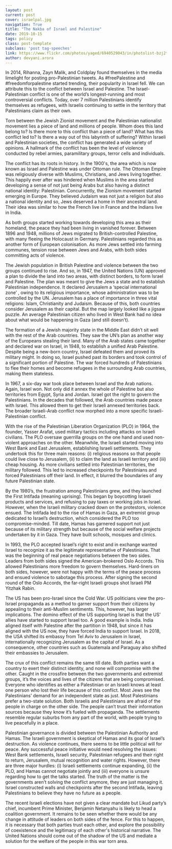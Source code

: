 ```yaml
---
layout: post
current: post
cover: israelpal.jpg
navigation: True
title: "The Nakba of Israel and Palestine"
date: 2019-10-15
tags: policy
class: post-template
subclass: 'post tag-speeches'
link: https://www.flickr.com/photos/yaged/6940529043/in/photolist-bzj2tR-wy1Zb-24QYePY-2fF8ZtL-27Kfs9E-9FsPuh-28LmBio-dfmzf4-259bQJc-bBzxd6-27sQGXn-dfmFwy-9Fswfm-9Fta5m-9FsFwJ-2ey5TCW-rvy9QT-4Tm7FZ-rvypg6-229G4wE-5E7TWR-4jkwGD-oiypH2-6d8g3D-6d7rYT-6d8hP2-czjP8-6dbFwW-6d8EDk-6d7dVk-6dbEQm-24UEicF-6dctvN-GLTD8Q-nyjhTx-nqwR9z-6dcSf1-9FpRgK-24QYd6N-6d8PSR-dfkFKz-wy2Xx-6dbCQL-nbZ931-6dbjsu-229G1Sw-bbJFxK-9KFjsc-9c9qax-nyjugc
author: devyani.arora
---
```

In 2014, Rihanna, Zayn Malik, and Coldplay found themselves in the media limelight for posting pro-Palestinian tweets. As #freePalestine and #freedomforpalestine started trending, their popularity in Israel fell. We can attribute this to the conflict between Israel and Palestine. The Israel-Palestinian conflict is one of the world’s longest-running and most controversial conflicts. Today, over 7 million Palestinians identify themselves as refugees, with Israelis continuing to settle in the territory that Palestinians claim as their own.

Torn between the Jewish Zionist movement and the Palestinian nationalist movement lies a piece of land and millions of people. Whom does this land belong to? Is there more to this conflict than a piece of land? What has this conflict led to? Is there a way out of this labyrinth of suffering? Within Israeli and Palestinian societies, the conflict has generated a wide variety of opinions. A hallmark of the conflict has been the level of violence conducted by rebel armies, paramilitary groups, terror cells and individuals.

The conflict has its roots in history. In the 1900's, the area which is now known as Israel and Palestine was under Ottoman rule. The Ottoman Empire was religiously diverse with Muslims, Christians, and Jews living together. This happily ever after was hindered when Muslims in the area started developing a sense of not just being Arabs but also having a distinct national identity: Palestinian. Concurrently, the Zionism movement started emerging in Europe. They believed Judaism was not just a religion but also a national identity and so, Jews deserved a home in their ancestral land. Their idea was similar to how the French live in France and the Indians live in India.

As both groups started working towards developing this area as their homeland, the peace they had been living in vanished forever. Between 1896 and 1948, millions of Jews migrated to British-controlled Palestine, with many fleeing the Holocaust in Germany. Palestinians regarded this as another form of European colonisation. As more Jews settled into farming communes, tension rose between Jews and Arabs, with both sides committing acts of violence.

The Jewish population in British Palestine and violence between the two groups continued to rise. And so, in 1947, the United Nations (UN) approved a plan to divide the land into two areas, with distinct borders, to form Israel and Palestine. The plan was meant to give the Jews a state and to establish Palestinian independence. It declared Jerusalem a ‘special international zone’ , owing to its religious importance, whose administration was to be controlled by the UN. Jerusalem has a place of importance in three vital religions: Islam, Christianity and Judaism. Because of this, both countries consider Jerusalem as their capital. But the map largely looked like a jigsaw puzzle. An average Palestinian citizen who lived in West Bank had no idea about what would be happening in Gaza (and still doesn’t).

The formation of a Jewish majority state in the Middle East didn’t sit well with the rest of the Arab countries. They saw the UN’s plan as another way of the Europeans stealing their land. Many of the Arab states came together and declared war on Israel, in 1948, to establish a unified Arab Palestine. Despite being a new-born country, Israel defeated them and proved its military might. In doing so, Israel pushed past its borders and took control of a significant portion of Palestine. The war forced hundreds of Palestinians to flee their homes and become refugees in the surrounding Arab countries, making them stateless.

In 1967, a six-day war took place between Israel and the Arab nations. Again, Israel won. Not only did it annex the whole of Palestine but also territories from Egypt, Syria and Jordan. Israel got the right to govern the Palestinians. In the decades that followed, the Arab countries made peace with Israel. This allowed them to get their Israeli annexed territories back. The broader Israeli-Arab conflict now morphed into a more specific Israeli-Palestinian conflict.

With the rise of the Palestinian Liberation Organization (PLO) in 1964, the founder, Yasser Arafat, used military tactics including attacks on Israeli civilians. The PLO oversaw guerrilla groups on the one hand and used non-violent approaches on the other. Meanwhile, the Israeli started moving into West Bank and East Jerusalem, establishing Israeli settlements. They undertook this for three main reasons: (i) religious reasons so that people could live close to Jerusalem, (ii) to claim the land as Israeli territory and (iii) cheap housing. As more civilians settled into Palestinian territories, the military followed. This led to increased checkpoints for Palestinians and forced Palestinians off their land. In effect, it blurred the boundaries of any future Palestinian state.

By the 1980’s, the frustration among Palestinians grew, and they launched the First Intifada (meaning uprising). This began by boycotting Israeli products and services, and refusing to pay taxes or working jobs in Israel. However, when the Israeli military cracked down on the protestors, violence ensued. The Intifada led to the rise of Hamas in Gaza, an extremist group dedicated to Israel’s destruction, which considered the PLO too compromise-minded. Till date, Hamas has garnered support not just because of its military strength but because of the social welfare projects undertaken by it in Gaza. They have built schools, mosques and clinics.

In 1993, the PLO accepted Israel’s right to exist and in exchange wanted Israel to recognize it as the legitimate representative of Palestinians. That was the beginning of real peace negotiations between the two sides. Leaders from both sides signed the American-brokered Oslo Accords. This allowed Palestinians more freedom to govern themselves. Hard-liners on both sides, however, were not happy with the terms of the peace process and ensued violence to sabotage this process. After signing the second round of the Oslo Accords, the far-right Israeli groups shot Israeli PM Yitzhak Rabin.

The US has been pro-Israel since the Cold War. US politicians view the pro-Israel propaganda as a method to garner support from their citizens by appealing to their anti-Muslim sentiments. This, however, has larger implications. The domino effect of the US supporting Israel is that the US' allies have started to support Israel too. A good example is India. India aligned itself with Palestine after the partition in 1948, but since it has aligned with the US now, they have forced India to support Israel. In 2018, the USA shifted its embassy from Tel Aviv to Jerusalem in Israel, internationally recognizing Jerusalem as the capital of Israel. As a consequence, other countries such as Guatemala and Paraguay also shifted their embassies to Jerusalem.

The crux of this conflict remains the same till date. Both parties want a country to exert their distinct identity, and none will compromise with the other. Caught in the crossfire between the two governments and extremist groups, it’s the voices and lives of the citizens that are being compromised. Everyone who identifies as either a Palestinian or an Israeli knows at least one person who lost their life because of this conflict. Most Jews see the Palestinians’ demand for an independent state as just. Most Palestinians prefer a two-state solution. Both Israelis and Palestinians are afraid of the people in charge on the other side. The people can’t trust their information sources because they know it’s fueled with propaganda. The settlements resemble regular suburbs from any part of the world, with people trying to live peacefully in a place.

Palestinian governance is divided between the Palestinian Authority and Hamas. The Israeli government is skeptical of Hamas and its goal of Israel’s destruction. As violence continues, there seems to be little political will for peace. Any successful peace initiative would need resolving the issues: West Bank settlements, Israeli security, Palestinian refugees and their right to return, Jerusalem, mutual recognition and water rights. However, there are three major hurdles: (i) Israeli settlements continue expanding, (ii) the PLO, and Hamas cannot negotiate jointly and (iii) everyone is unsure regarding how to get the talks started. The truth of the matter is the governments aren’t solving the conflict anymore, they are just managing it. Israel constructed walls and checkpoints after the second Intifada, leaving Palestinians to believe they have no future as a people.

The recent Israeli elections have not given a clear mandate but Likud party’s chief, incumbent Prime Minister, Benjamin Netanyahu is likely to head a coalition government. It remains to be seen whether there would be any change in attitude of leaders on both sides of the fence. For this to happen, it is necessary that both parties trust each other, and explore the possibility of coexistence and the legitimacy of each other's historical narrative. The United Nations should come out of the shadow of the US and mediate a solution for the welfare of the people in this war torn area.
